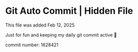 # Git Auto Commit | Hidden File

This file was added Feb 12, 2025

Just for fun and keeping my daily git commit active 🤪

commit number: 1628421
